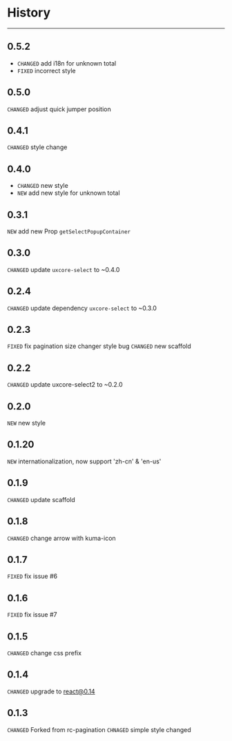 # History

---

## 0.5.2

* `CHANGED` add i18n for unknown total
* `FIXED` incorrect style

## 0.5.0

`CHANGED` adjust quick jumper position

## 0.4.1

`CHANGED` style change

## 0.4.0

* `CHANGED` new style
* `NEW` add new style for unknown total

## 0.3.1

`NEW` add new Prop `getSelectPopupContainer`

## 0.3.0

`CHANGED` update `uxcore-select` to ~0.4.0

## 0.2.4

`CHANGED` update dependency `uxcore-select` to ~0.3.0

## 0.2.3

`FIXED` fix pagination size changer style bug
`CHANGED` new scaffold

## 0.2.2

`CHANGED` update uxcore-select2 to ~0.2.0

## 0.2.0

`NEW` new style

## 0.1.20

`NEW` internationalization, now support 'zh-cn' & 'en-us'

## 0.1.9
`CHANGED` update scaffold

## 0.1.8
`CHANGED` change arrow with kuma-icon

## 0.1.7

`FIXED` fix issue #6

## 0.1.6

`FIXED` fix issue #7

## 0.1.5

`CHANGED` change css prefix

## 0.1.4

`CHANGED` upgrade to react@0.14


## 0.1.3

`CHANGED` Forked from rc-pagination
`CHNAGED` simple style changed
